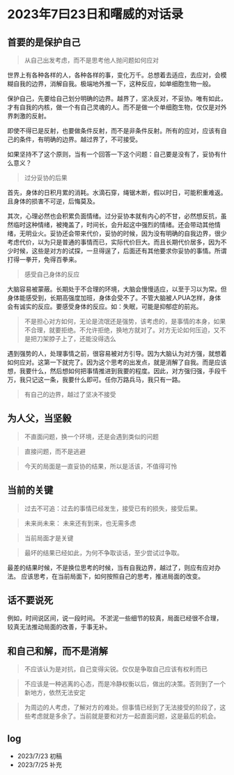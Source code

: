 # 2023年7曰23日和曙威的对话录

## 首要的是保护自己

> 从自己出发考虑，而不是思考他人抛问题如何应对

世界上有各种各样的人，各种各样的事，变化万千。总想着去适应，去应对，会模糊自我的边界，消解自我。极端地外推一下，这种反应，如单细胞生物一般。

保护自己，先要给自己划分明确的边界。越界了，坚决反对，不妥协。唯有如此，才有自我的内核，做一个有自己灵魂的人。而不是做一个单细胞生物，仅仅是对外界刺激的反射。

即使不得已是反射，也要做条件反射，而不是非条件反射。所有的应对，应该有自己的条件，有明确的边界。越过界了，不可接受。

如果坚持不了这个原则，当有一个回答一下这个问题：自己要是没有了，妥协有什么意义？

> 过分妥协的后果

首先，身体的日积月累的消耗。水滴石穿，绳锯木断，假以时日，可能积重难返。且身体的损害不可逆，后悔莫及。

其次，心理必然也会积累负面情绪。过分妥协本就有内心的不甘，必然想反抗，虽然临时这种情绪，被掩盖了，时间长，会升起这中强烈的情绪。还会带动其他情绪，无明业火。妥协还会带来代价，妥协的时候，因为没有明确的自我边界，很少考虑代价，以为只是普通的事情而已，实际代价巨大。而且长期代价居多，因为不少时候，这些是对方的试探，一旦得逞了，后面还有其他要求你妥协的事情。所谓打得一拳开，免得百拳来。

> 感受自己身体的反应

大脑容易被蒙蔽。长期处于不合理的环境，大脑会慢慢适应，以至于习以为常。但身体能感受到，长期高强度加班，身体会受不了。不管大脑被人PUA怎样，身体会有诚实的反应。要感受身体的反应。如：失眠，可能是抑郁症的前兆。

> 不是担心对方如何，无论是流氓还是强势，该考虑的，是事情的本身，如果不合理，就要拒绝。不允许拒绝，换地方就对了。对方无论如何压迫，又不是把刀架脖子上了，还能没得选么

遇到强势的人，处理事情之前，很容易被对方引导。因为大脑认为对方强，就想着如何应对。这第一下就完了。因为这个思考的出发点，就是消解了自我。而是应该想，我要什么，然后想如何把事情推进到我要的程度。因此，对方强归强，手段千万，我只记这一条，我要什么即可。任你万路兵马，我只有一路。

> 有自己的边界，越过了坚决不接受


## 为人父，当坚毅

> 不直面问题，换一个环境，还是会遇到类似的问题

> 直接问题，而不是逃避

> 今天的局面是一直妥协的结果，所以是活该，不值得可怜

## 当前的关键

> 过去不可追：过去的事情已经发生，接受已有的损失，接受后果。

> 未来尚未来： 未来还有到来，也无需多虑

> 当前局面才是关键

> 最坏的结果已经如此，为何不争取谈话，至少尝试过争取。

最差的结果时候，不是换位思考的时候，当有自我边界，越过了，则应有应对办法。
应该思考，在当前局面下，如何按照自己的思考，推进局面的改变。


## 话不要说死

例如，时间说区间，说一段时间。
不淤泥一些细节的较真，局面已经很不合理，较真无法推动局面的改善，于事无补。

## 和自己和解，而不是消解

> 不应该认为是对抗，自己变得尖锐。仅仅是争取自己应该有权利而已

> 不应该是一种逃离的心态，而是冷静权衡以后，做出的决策。否则到了一个新地方，依然无法安定

> 为周边的人考虑，了解对方的难处。但事情已经到了无法接受的阶段了，这些考虑就是多余了。当前就是要和对方一起直面问题，这是最后的机会。

## log

- 2023/7/23 初稿
- 2023/7/25 补充